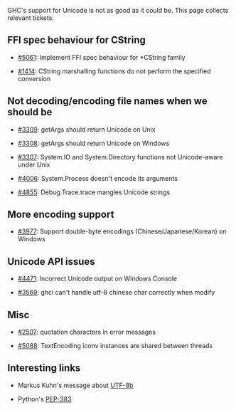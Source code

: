 
GHC's support for Unicode is not as good as it could be. This page collects relevant tickets:

## FFI spec behaviour for CString

- [\#5061](https://gitlab.haskell.org/ghc/ghc/issues/5061): Implement FFI spec behaviour for \*CString family

- [\#1414](https://gitlab.haskell.org/ghc/ghc/issues/1414): CString marshalling functions do not perform the specified conversion

## Not decoding/encoding file names when we should be

- [\#3309](https://gitlab.haskell.org/ghc/ghc/issues/3309): getArgs should return Unicode on Unix

- [\#3308](https://gitlab.haskell.org/ghc/ghc/issues/3308): getArgs should return Unicode on Windows

- [\#3307](https://gitlab.haskell.org/ghc/ghc/issues/3307): System.IO and System.Directory functions not Unicode-aware under Unix

- [\#4006](https://gitlab.haskell.org/ghc/ghc/issues/4006): System.Process doesn't encode its arguments

- [\#4855](https://gitlab.haskell.org/ghc/ghc/issues/4855): Debug.Trace.trace mangles Unicode strings

## More encoding support

- [\#3977](https://gitlab.haskell.org/ghc/ghc/issues/3977): Support double-byte encodings (Chinese/Japanese/Korean) on Windows

## Unicode API issues

- [\#4471](https://gitlab.haskell.org/ghc/ghc/issues/4471): Incorrect Unicode output on Windows Console

- [\#3569](https://gitlab.haskell.org/ghc/ghc/issues/3569): ghci can't handle utf-8 chinese char correctly when modify

## Misc

- [\#2507](https://gitlab.haskell.org/ghc/ghc/issues/2507): quotation characters in error messages

- [\#5088](https://gitlab.haskell.org/ghc/ghc/issues/5088): TextEncoding iconv instances are shared between threads

## Interesting links


- Markus Kuhn's message about [UTF-8b](http://hyperreal.org/~est/utf-8b/releases/utf-8b-20060413043934/kuhn-utf-8b.html)


 


- Python's [PEP-383](http://www.python.org/dev/peps/pep-0383/)
